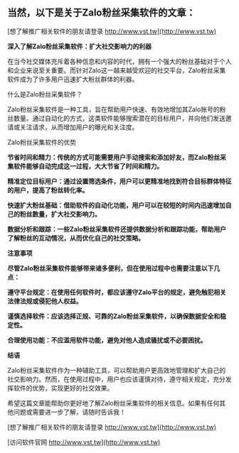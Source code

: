 ## **当然，以下是关于Zalo粉丝采集软件的文章：**

[想了解推广相关软件的朋友请登录 http://www.vst.tw](http://www.vst.tw)

**深入了解Zalo粉丝采集软件：扩大社交影响力的利器**

在当今社交媒体充斥着各种信息和内容的时代，拥有一个强大的粉丝基础对于个人和企业来说至关重要。而针对Zalo这一越来越受欢迎的社交平台，Zalo粉丝采集软件成为了许多用户迅速扩大粉丝群体的利器。

什么是Zalo粉丝采集软件？

Zalo粉丝采集软件是一种工具，旨在帮助用户快速、有效地增加其Zalo账号的粉丝数量。通过自动化的方式，这类软件能够搜索潜在的目标用户，并向他们发送邀请或关注请求，从而增加用户的曝光和关注度。

Zalo粉丝采集软件的优势

**节省时间和精力：传统的方式可能需要用户手动搜索和添加好友，而Zalo粉丝采集软件能够自动完成这一过程，大大节省了时间和精力。**

**精准定位目标用户：通过设置筛选条件，用户可以更精准地找到符合目标群体特征的用户，提高了粉丝转化率。**

**快速扩大粉丝基础：借助软件的自动化功能，用户可以在较短的时间内迅速增加自己的粉丝数量，扩大社交影响力。**

**数据分析和跟踪：一些Zalo粉丝采集软件还提供数据分析和跟踪功能，帮助用户了解粉丝的互动情况，从而优化自己的社交策略。**

**注意事项**

**尽管Zalo粉丝采集软件能够带来诸多便利，但在使用过程中也需要注意以下几点：**

**遵守平台规定：在使用任何软件时，都应该遵守Zalo平台的规定，避免触犯相关法律法规或侵犯他人权益。**

**谨慎选择软件：应该选择正规、可靠的Zalo粉丝采集软件，以确保数据安全和稳定性。**

**合理使用功能：不应滥用软件功能，避免对他人造成骚扰或不必要困扰。**

**结语**

Zalo粉丝采集软件作为一种辅助工具，可以帮助用户更高效地管理和扩大自己的社交影响力。然而，在使用过程中，用户也应该谨慎对待，遵守相关规定，充分发挥软件的优势，实现更好的社交效果。

希望这篇文章能帮助你更好地了解Zalo粉丝采集软件的相关信息。如果有任何其他问题或需要进一步了解，请随时告诉我！

[想了解推广相关软件的朋友请登录 http://www.vst.tw](http://www.vst.tw)


[访问软件官网 http://www.vst.tw](http://www.vst.tw)
